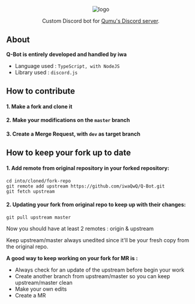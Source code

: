 <div align="center">
<p align="center">
    <img src="https://cdn.iwa.sh/img/q-bot_logo.png" alt="logo"/>

  <p align="center">
    Custom Discord bot for <a href="https://discord.gg/BU6cPff">Qumu's Discord server</a>.
  </p>
</p>
</div>

## About

**Q-Bot is entirely developed and handled by iwa**

- Language used : `TypeScript, with NodeJS`
- Library used : `discord.js`

## How to contribute

#### 1. Make a fork and clone it
#### 2. Make your modifications on the `master` branch
#### 3. Create a Merge Request, with `dev` as target branch


## How to keep your fork up to date

#### 1. Add remote from original repository in your forked repository:

    cd into/cloned/fork-repo
    git remote add upstream https://github.com/iwaQwQ/Q-Bot.git
    git fetch upstream

#### 2. Updating your fork from original repo to keep up with their changes:

    git pull upstream master

Now you should have at least 2 remotes : origin & upstream

Keep upstream/master always unedited since it'll be your fresh copy from the original repo.

**A good way to keep working on your fork for MR is :**

- Always check for an update of the upstream before begin your work
- Create another branch from upstream/master so you can keep upstream/master clean
- Make your own edits
- Create a MR

